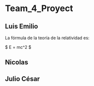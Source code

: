 # Team_4_Proyect


## Luis Emilio
La fórmula de la teoría de la relatividad es:

$ E = mc^2 $

## Nicolas


## Julio César
